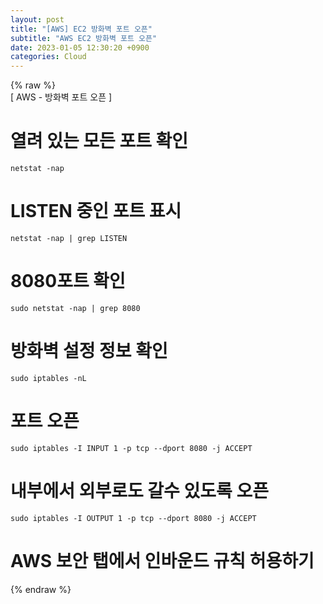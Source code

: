```yaml
---  
layout: post  
title: "[AWS] EC2 방화벽 포트 오픈"  
subtitle: "AWS EC2 방화벽 포트 오픈"  
date: 2023-01-05 12:30:20 +0900  
categories: Cloud  
---  
```

{% raw %}  
[ AWS - 방화벽 포트 오픈 ]  
  
# 열려 있는 모든 포트 확인  
	netstat -nap  
  
# LISTEN 중인 포트 표시  
	netstat -nap | grep LISTEN  
  
# 8080포트 확인  
	sudo netstat -nap | grep 8080  
  
# 방화벽 설정 정보 확인  
	sudo iptables -nL  
  
# 포트 오픈  
	sudo iptables -I INPUT 1 -p tcp --dport 8080 -j ACCEPT  
  
# 내부에서 외부로도 갈수 있도록 오픈  
	sudo iptables -I OUTPUT 1 -p tcp --dport 8080 -j ACCEPT  
  
# AWS 보안 탭에서 인바운드 규칙 허용하기  
  
{% endraw %}